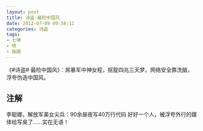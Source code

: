 ```yaml
---
layout: post
title: 诗盗·最险中国风
date: 2012-07-09 09:58:11
categories: 诗盗
tags:
- 七律
- 喷
- 挨踢
---
```

《#诗盗#·最险中国风》：屌暴军中神女程，抠腚四兆三天梦。网络安全靠洗脑，浮夸伪造中国风。

## 注解
李聪娜，解放军美女尖兵：90余昼夜写40万行代码
好好一个人，被浮夸外行的媒体给写臭了……实在无语！
